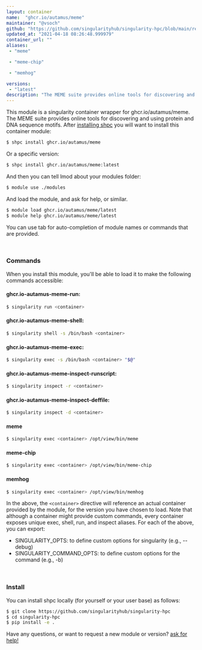 ```yaml
---
layout: container
name:  "ghcr.io/autamus/meme"
maintainer: "@vsoch"
github: "https://github.com/singularityhub/singularity-hpc/blob/main/registry/ghcr.io/autamus/meme/container.yaml"
updated_at: "2021-04-18 08:26:48.999979"
container_url: ""
aliases:
 - "meme"

 - "meme-chip"

 - "memhog"

versions:
 - "latest"
description: "The MEME suite provides online tools for discovering and using protein and DNA sequence motifs."
---
```


This module is a singularity container wrapper for ghcr.io/autamus/meme.
The MEME suite provides online tools for discovering and using protein and DNA sequence motifs.
After [installing shpc](#install) you will want to install this container module:

```bash
$ shpc install ghcr.io/autamus/meme
```

Or a specific version:

```bash
$ shpc install ghcr.io/autamus/meme:latest
```

And then you can tell lmod about your modules folder:

```bash
$ module use ./modules
```

And load the module, and ask for help, or similar.

```bash
$ module load ghcr.io/autamus/meme/latest
$ module help ghcr.io/autamus/meme/latest
```

You can use tab for auto-completion of module names or commands that are provided.

<br>

### Commands

When you install this module, you'll be able to load it to make the following commands accessible:

#### ghcr.io-autamus-meme-run:

```bash
$ singularity run <container>
```

#### ghcr.io-autamus-meme-shell:

```bash
$ singularity shell -s /bin/bash <container>
```

#### ghcr.io-autamus-meme-exec:

```bash
$ singularity exec -s /bin/bash <container> "$@"
```

#### ghcr.io-autamus-meme-inspect-runscript:

```bash
$ singularity inspect -r <container>
```

#### ghcr.io-autamus-meme-inspect-deffile:

```bash
$ singularity inspect -d <container>
```


#### meme
       
```bash
$ singularity exec <container> /opt/view/bin/meme
```


#### meme-chip
       
```bash
$ singularity exec <container> /opt/view/bin/meme-chip
```


#### memhog
       
```bash
$ singularity exec <container> /opt/view/bin/memhog
```



In the above, the `<container>` directive will reference an actual container provided
by the module, for the version you have chosen to load. Note that although a container
might provide custom commands, every container exposes unique exec, shell, run, and
inspect aliases. For each of the above, you can export:

 - SINGULARITY_OPTS: to define custom options for singularity (e.g., --debug)
 - SINGULARITY_COMMAND_OPTS: to define custom options for the command (e.g., -b)

<br>
  
### Install

You can install shpc locally (for yourself or your user base) as follows:

```bash
$ git clone https://github.com/singularityhub/singularity-hpc
$ cd singularity-hpc
$ pip install -e .
```

Have any questions, or want to request a new module or version? [ask for help!](https://github.com/singularityhub/singularity-hpc/issues)
